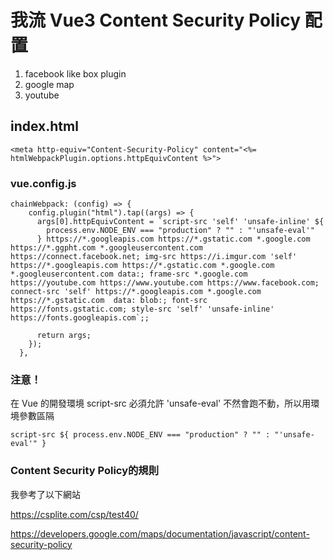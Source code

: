 # 我流 Vue3 Content Security Policy 配置

1. facebook like box plugin
1. google map
1. youtube

## index.html
```
<meta http-equiv="Content-Security-Policy" content="<%= htmlWebpackPlugin.options.httpEquivContent %>">
```

### vue.config.js
```
chainWebpack: (config) => {
    config.plugin("html").tap((args) => {
      args[0].httpEquivContent = `script-src 'self' 'unsafe-inline' ${
        process.env.NODE_ENV === "production" ? "" : "'unsafe-eval'"
      } https://*.googleapis.com https://*.gstatic.com *.google.com https://*.ggpht.com *.googleusercontent.com https://connect.facebook.net; img-src https://i.imgur.com 'self' https://*.googleapis.com https://*.gstatic.com *.google.com  *.googleusercontent.com data:; frame-src *.google.com https://youtube.com https://www.youtube.com https://www.facebook.com; connect-src 'self' https://*.googleapis.com *.google.com https://*.gstatic.com  data: blob:; font-src https://fonts.gstatic.com; style-src 'self' 'unsafe-inline' https://fonts.googleapis.com`;;

      return args;
    });
  },
```

### 注意！
在 Vue 的開發環境
script-src 必須允許 'unsafe-eval'
不然會跑不動，所以用環境參數區隔
```
script-src ${ process.env.NODE_ENV === "production" ? "" : "'unsafe-eval'" }
```

### Content Security Policy的規則

我參考了以下網站

https://csplite.com/csp/test40/

https://developers.google.com/maps/documentation/javascript/content-security-policy
